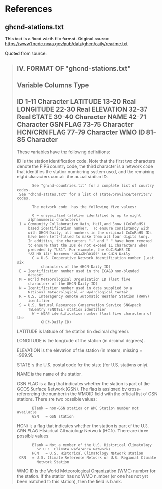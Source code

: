 # References

## ghcnd-stations.txt
This text is a fixed width file format.
Original source: https://www1.ncdc.noaa.gov/pub/data/ghcn/daily/readme.txt

Quoted from source:
> IV. FORMAT OF "ghcnd-stations.txt"
> ------------------------------
> Variable   Columns   Type
> ------------------------------
> ID            1-11   Character
> LATITUDE     13-20   Real
> LONGITUDE    22-30   Real
> ELEVATION    32-37   Real
> STATE        39-40   Character
> NAME         42-71   Character
> GSN FLAG     73-75   Character
> HCN/CRN FLAG 77-79   Character
> WMO ID       81-85   Character
> ------------------------------
> 
> These variables have the following definitions:
> 
> ID         is the station identification code.  Note that the first two
>            characters denote the FIPS  country code, the third character 
>            is a network code that identifies the station numbering system 
>            used, and the remaining eight characters contain the actual 
>            station ID. 
> 
>            See "ghcnd-countries.txt" for a complete list of country codes.
> 	   See "ghcnd-states.txt" for a list of state/province/territory codes.
> 
>            The network code  has the following five values:
> 
>            0 = unspecified (station identified by up to eight 
> 	       alphanumeric characters)
> 	   1 = Community Collaborative Rain, Hail,and Snow (CoCoRaHS)
> 	       based identification number.  To ensure consistency with
> 	       with GHCN Daily, all numbers in the original CoCoRaHS IDs
> 	       have been left-filled to make them all four digits long. 
> 	       In addition, the characters "-" and "_" have been removed 
> 	       to ensure that the IDs do not exceed 11 characters when 
> 	       preceded by "US1". For example, the CoCoRaHS ID 
> 	       "AZ-MR-156" becomes "US1AZMR0156" in GHCN-Daily
>            C = U.S. Cooperative Network identification number (last six 
>                characters of the GHCN-Daily ID)
> 	   E = Identification number used in the ECA&D non-blended
> 	       dataset
> 	   M = World Meteorological Organization ID (last five
> 	       characters of the GHCN-Daily ID)
> 	   N = Identification number used in data supplied by a 
> 	       National Meteorological or Hydrological Center
> 	   R = U.S. Interagency Remote Automatic Weather Station (RAWS)
> 	       identifier
> 	   S = U.S. Natural Resources Conservation Service SNOwpack
> 	       TELemtry (SNOTEL) station identifier
>            W = WBAN identification number (last five characters of the 
>                GHCN-Daily ID)
> 
> LATITUDE   is latitude of the station (in decimal degrees).
> 
> LONGITUDE  is the longitude of the station (in decimal degrees).
> 
> ELEVATION  is the elevation of the station (in meters, missing = -999.9).
> 
> 
> STATE      is the U.S. postal code for the state (for U.S. stations only).
> 
> NAME       is the name of the station.
> 
> GSN FLAG   is a flag that indicates whether the station is part of the GCOS
>            Surface Network (GSN). The flag is assigned by cross-referencing 
>            the number in the WMOID field with the official list of GSN 
>            stations. There are two possible values:
> 
>            Blank = non-GSN station or WMO Station number not available
>            GSN   = GSN station 
> 
> HCN/      is a flag that indicates whether the station is part of the U.S.
> CRN FLAG  Historical Climatology Network (HCN).  There are three possible 
>           values:
> 
>            Blank = Not a member of the U.S. Historical Climatology 
> 	           or U.S. Climate Reference Networks
>            HCN   = U.S. Historical Climatology Network station
> 	   CRN   = U.S. Climate Reference Network or U.S. Regional Climate 
> 	           Network Station
> 
> WMO ID     is the World Meteorological Organization (WMO) number for the
>            station.  If the station has no WMO number (or one has not yet 
> 	   been matched to this station), then the field is blank.
> 
